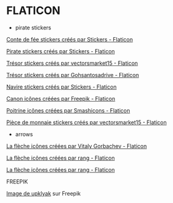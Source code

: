 # FLATICON

* pirate stickers

<a href="https://www.flaticon.com/fr/stickers-gratuites/conte-de-fee" title="conte de fée stickers">Conte de fée stickers créés par Stickers - Flaticon</a>

<a href="https://www.flaticon.com/fr/stickers-gratuites/pirate" title="pirate stickers">Pirate stickers créés par Stickers - Flaticon</a>

<a href="https://www.flaticon.com/fr/stickers-gratuites/tresor" title="trésor stickers">Trésor stickers créés par vectorsmarket15 - Flaticon</a>

<a href="https://www.flaticon.com/fr/stickers-gratuites/tresor" title="trésor stickers">Trésor stickers créés par Gohsantosadrive - Flaticon</a>

<a href="https://www.flaticon.com/fr/stickers-gratuites/navire" title="navire stickers">Navire stickers créés par Stickers - Flaticon</a>

<a href="https://www.flaticon.com/fr/icones-gratuites/canon" title="canon icônes">Canon icônes créées par Freepik - Flaticon</a>

<a href="https://www.flaticon.com/fr/icones-gratuites/poitrine" title="poitrine icônes">Poitrine icônes créées par Smashicons - Flaticon</a>

<a href="https://www.flaticon.com/fr/stickers-gratuites/piece-de-monnaie" title="pièce de monnaie stickers">Pièce de monnaie stickers créés par vectorsmarket15 - Flaticon</a>

* arrows

<a href="https://www.flaticon.com/fr/icones-gratuites/la-fleche" title="la flèche icônes">La flèche icônes créées par Vitaly Gorbachev - Flaticon</a>

<a href="https://www.flaticon.com/fr/icones-gratuites/la-fleche" title="la flèche icônes">La flèche icônes créées par rang - Flaticon</a>

<a href="https://www.flaticon.com/fr/icones-gratuites/la-fleche" title="la flèche icônes">La flèche icônes créées par rang - Flaticon</a>

FREEPIK

<a href="https://fr.freepik.com/vecteurs-libre/interieur-chambre-bois-cabine-du-bateau-pirate-capitan_30701210.htm">Image de upklyak</a> sur Freepik

